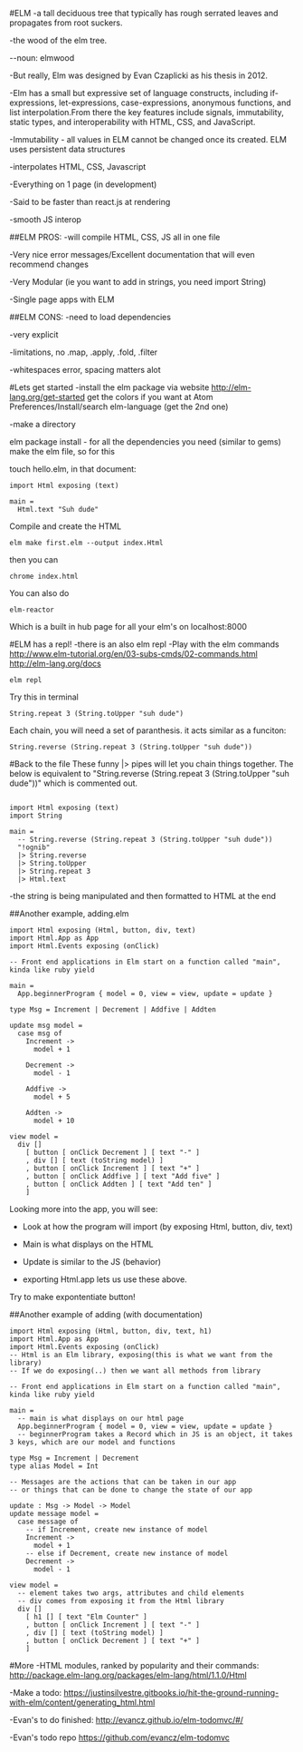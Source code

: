 #ELM
-a tall deciduous tree that typically has rough serrated leaves and propagates from root suckers.

-the wood of the elm tree.

--noun: elmwood

-But really, Elm was designed by Evan Czaplicki as his thesis in 2012.

-Elm has a small but expressive set of language constructs, including if-expressions, let-expressions, case-expressions, anonymous functions, and list interpolation.From there the key features include signals, immutability, static types, and interoperability with HTML, CSS, and JavaScript.

-Immutability - all values in ELM cannot be changed once its created. ELM uses persistent data structures

-interpolates HTML, CSS, Javascript

-Everything on 1 page (in development)

-Said to be faster than react.js at rendering

-smooth JS interop


##ELM PROS:
-will compile HTML, CSS, JS all in one file

-Very nice error messages/Excellent documentation that will even recommend changes

-Very Modular (ie you want to add in strings, you need import String)

-Single page apps with ELM

##ELM CONS:
-need to load dependencies

-very explicit

-limitations, no .map, .apply, .fold, .filter

-whitespaces error, spacing matters alot


#Lets get started
-install the elm package via website http://elm-lang.org/get-started
  get the colors if you want at Atom Preferences/Install/search elm-language (get the 2nd one)


-make a directory

elm package install - for all the dependencies you need (similar to gems)
make the elm file, so for this

touch hello.elm, in that document:
```
import Html exposing (text)

main =
  Html.text "Suh dude"
```

Compile and create the HTML
```
elm make first.elm --output index.Html
```
then you can
```
chrome index.html
```

You can also do
```
elm-reactor
```
Which is a built in hub page for all your elm's on localhost:8000

#ELM has a repl!
-there is an also elm repl
-Play with the elm commands
http://www.elm-tutorial.org/en/03-subs-cmds/02-commands.html
http://elm-lang.org/docs
```Terminal
elm repl
```
Try this in terminal
```
String.repeat 3 (String.toUpper "suh dude")
```
Each chain, you will need a set of paranthesis. it acts similar as a funciton:
```
String.reverse (String.repeat 3 (String.toUpper "suh dude"))
```
#Back to the file
These funny |> pipes will let you chain things together.
The below is equivalent to "String.reverse (String.repeat 3 (String.toUpper "suh dude"))" which is commented out.
```

import Html exposing (text)
import String

main =
  -- String.reverse (String.repeat 3 (String.toUpper "suh dude"))
  "!ognib"
  |> String.reverse
  |> String.toUpper
  |> String.repeat 3
  |> Html.text
```
-the string is being manipulated and then formatted to HTML at the end

##Another example, adding.elm
```
import Html exposing (Html, button, div, text)
import Html.App as App
import Html.Events exposing (onClick)

-- Front end applications in Elm start on a function called "main", kinda like ruby yield

main =
  App.beginnerProgram { model = 0, view = view, update = update }

type Msg = Increment | Decrement | Addfive | Addten

update msg model =
  case msg of
    Increment ->
      model + 1

    Decrement ->
      model - 1

    Addfive ->
      model + 5

    Addten ->
      model + 10

view model =
  div []
    [ button [ onClick Decrement ] [ text "-" ]
    , div [] [ text (toString model) ]
    , button [ onClick Increment ] [ text "+" ]
    , button [ onClick Addfive ] [ text "Add five" ]
    , button [ onClick Addten ] [ text "Add ten" ]
    ]

```


Looking more into the app, you will see:

- Look at how the program will import (by exposing Html, button, div, text)

- Main is what displays on the HTML

- Update is similar to the JS (behavior)

- exporting Html.app lets us use these above.


Try to make expontentiate button!

##Another example of adding (with documentation)
```
import Html exposing (Html, button, div, text, h1)
import Html.App as App
import Html.Events exposing (onClick)
-- Html is an Elm library, exposing(this is what we want from the library)
-- If we do exposing(..) then we want all methods from library

-- Front end applications in Elm start on a function called "main", kinda like ruby yield

main =
  -- main is what displays on our html page
  App.beginnerProgram { model = 0, view = view, update = update }
  -- beginnerProgram takes a Record which in JS is an object, it takes 3 keys, which are our model and functions

type Msg = Increment | Decrement
type alias Model = Int

-- Messages are the actions that can be taken in our app
-- or things that can be done to change the state of our app

update : Msg -> Model -> Model
update message model =
  case message of
    -- if Increment, create new instance of model
    Increment ->
      model + 1
    -- else if Decrement, create new instance of model
    Decrement ->
      model - 1

view model =
  -- element takes two args, attributes and child elements
  -- div comes from exposing it from the Html library
  div []
    [ h1 [] [ text "Elm Counter" ]
    , button [ onClick Increment ] [ text "-" ]
    , div [] [ text (toString model) ]
    , button [ onClick Decrement ] [ text "+" ]
    ]

```


#More
-HTML modules, ranked by popularity and their commands:
http://package.elm-lang.org/packages/elm-lang/html/1.1.0/Html

-Make a todo: https://justinsilvestre.gitbooks.io/hit-the-ground-running-with-elm/content/generating_html.html

-Evan's to do finished: http://evancz.github.io/elm-todomvc/#/

-Evan's todo repo https://github.com/evancz/elm-todomvc

